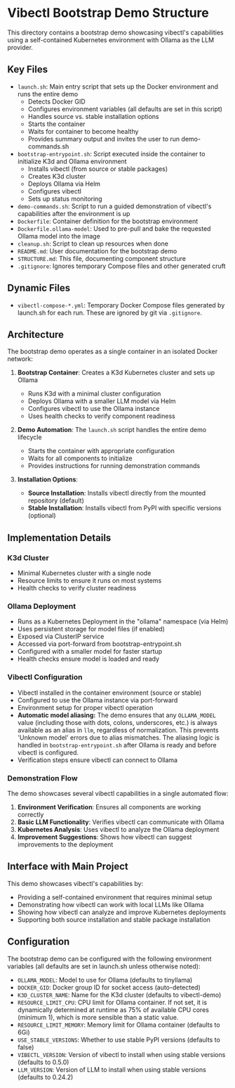 # Vibectl Bootstrap Demo Structure

This directory contains a bootstrap demo showcasing vibectl's capabilities using a self-contained Kubernetes environment with Ollama as the LLM provider.

## Key Files

- `launch.sh`: Main entry script that sets up the Docker environment and runs the entire demo
  - Detects Docker GID
  - Configures environment variables (all defaults are set in this script)
  - Handles source vs. stable installation options
  - Starts the container
  - Waits for container to become healthy
  - Provides summary output and invites the user to run demo-commands.sh
- `bootstrap-entrypoint.sh`: Script executed inside the container to initialize K3d and Ollama environment
  - Installs vibectl (from source or stable packages)
  - Creates K3d cluster
  - Deploys Ollama via Helm
  - Configures vibectl
  - Sets up status monitoring
- `demo-commands.sh`: Script to run a guided demonstration of vibectl's capabilities after the environment is up
- `Dockerfile`: Container definition for the bootstrap environment
- `Dockerfile.ollama-model`: Used to pre-pull and bake the requested Ollama model into the image
- `cleanup.sh`: Script to clean up resources when done
- `README.md`: User documentation for the bootstrap demo
- `STRUCTURE.md`: This file, documenting component structure
- `.gitignore`: Ignores temporary Compose files and other generated cruft

## Dynamic Files

- `vibectl-compose-*.yml`: Temporary Docker Compose files generated by launch.sh for each run. These are ignored by git via `.gitignore`.

## Architecture

The bootstrap demo operates as a single container in an isolated Docker network:

1. **Bootstrap Container**: Creates a K3d Kubernetes cluster and sets up Ollama
   - Runs K3d with a minimal cluster configuration
   - Deploys Ollama with a smaller LLM model via Helm
   - Configures vibectl to use the Ollama instance
   - Uses health checks to verify component readiness

2. **Demo Automation**: The `launch.sh` script handles the entire demo lifecycle
   - Starts the container with appropriate configuration
   - Waits for all components to initialize
   - Provides instructions for running demonstration commands

3. **Installation Options**:
   - **Source Installation**: Installs vibectl directly from the mounted repository (default)
   - **Stable Installation**: Installs vibectl from PyPI with specific versions (optional)

## Implementation Details

### K3d Cluster

- Minimal Kubernetes cluster with a single node
- Resource limits to ensure it runs on most systems
- Health checks to verify cluster readiness

### Ollama Deployment

- Runs as a Kubernetes Deployment in the "ollama" namespace (via Helm)
- Uses persistent storage for model files (if enabled)
- Exposed via ClusterIP service
- Accessed via port-forward from bootstrap-entrypoint.sh
- Configured with a smaller model for faster startup
- Health checks ensure model is loaded and ready

### Vibectl Configuration

- Vibectl installed in the container environment (source or stable)
- Configured to use the Ollama instance via port-forward
- Environment setup for proper vibectl operation
- **Automatic model aliasing:** The demo ensures that any `OLLAMA_MODEL` value (including those with dots, colons, underscores, etc.) is always available as an alias in `llm`, regardless of normalization. This prevents 'Unknown model' errors due to alias mismatches. The aliasing logic is handled in `bootstrap-entrypoint.sh` after Ollama is ready and before vibectl is configured.
- Verification steps ensure vibectl can connect to Ollama

### Demonstration Flow

The demo showcases several vibectl capabilities in a single automated flow:

1. **Environment Verification**: Ensures all components are working correctly
2. **Basic LLM Functionality**: Verifies vibectl can communicate with Ollama
3. **Kubernetes Analysis**: Uses vibectl to analyze the Ollama deployment
4. **Improvement Suggestions**: Shows how vibectl can suggest improvements to the deployment

## Interface with Main Project

This demo showcases vibectl's capabilities by:

- Providing a self-contained environment that requires minimal setup
- Demonstrating how vibectl can work with local LLMs like Ollama
- Showing how vibectl can analyze and improve Kubernetes deployments
- Supporting both source installation and stable package installation

## Configuration

The bootstrap demo can be configured with the following environment variables (all defaults are set in launch.sh unless otherwise noted):

- `OLLAMA_MODEL`: Model to use for Ollama (defaults to tinyllama)
- `DOCKER_GID`: Docker group ID for socket access (auto-detected)
- `K3D_CLUSTER_NAME`: Name for the K3d cluster (defaults to vibectl-demo)
- `RESOURCE_LIMIT_CPU`: CPU limit for Ollama container. If not set, it is dynamically determined at runtime as 75% of available CPU cores (minimum 1), which is more sensible than a static value.
- `RESOURCE_LIMIT_MEMORY`: Memory limit for Ollama container (defaults to 6Gi)
- `USE_STABLE_VERSIONS`: Whether to use stable PyPI versions (defaults to false)
- `VIBECTL_VERSION`: Version of vibectl to install when using stable versions (defaults to 0.5.0)
- `LLM_VERSION`: Version of LLM to install when using stable versions (defaults to 0.24.2)
